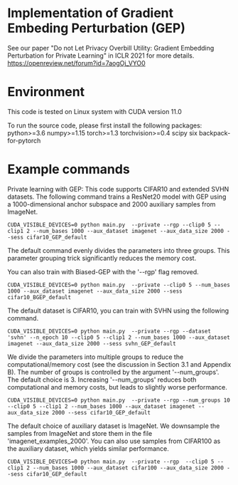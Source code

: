# Implementation of Gradient Embeding Perturbation (GEP)

See our paper "Do not Let Privacy Overbill Utility: Gradient Embedding Perturbation for Private Learning" in ICLR 2021 for more details.
https://openreview.net/forum?id=7aogOj_VYO0

# Environment
This code is tested on Linux system with CUDA version 11.0

To run the source code, please first install the following packages:
python>=3.6
numpy>=1.15
torch>=1.3
torchvision>=0.4
scipy
six
backpack-for-pytorch

# Example commands

Private learning with GEP:
This code supports CIFAR10 and extended SVHN datasets. The following command trains a ResNet20 model with GEP using a 1000-dimensional anchor subspace and 2000 auxiliary samples from ImageNet.

    CUDA_VISIBLE_DEVICES=0 python main.py  --private --rgp --clip0 5 --clip1 2 --num_bases 1000 --aux_dataset imagenet --aux_data_size 2000 --sess cifar10_GEP_default

The default command evenly divides the parameters into three groups. This parameter grouping trick significantly reduces the memory cost. 

You can also train with Biased-GEP with the '--rgp' flag removed.

    CUDA_VISIBLE_DEVICES=0 python main.py  --private --clip0 5 --num_bases 1000 --aux_dataset imagenet --aux_data_size 2000 --sess cifar10_BGEP_default

The default dataset is CIFAR10, you can train with SVHN using the following command.

    CUDA_VISIBLE_DEVICES=0 python main.py  --private --rgp --dataset 'svhn' --n_epoch 10 --clip0 5 --clip1 2 --num_bases 1000 --aux_dataset imagenet --aux_data_size 2000 --sess svhn_GEP_default

We divide the parameters into multiple groups to reduce the computational/memory cost (see the discussion in Section 3.1 and Appendix B). The number of groups is controlled by the argument '--num_groups'. The default choice is 3. Increasing '--num_groups' reduces both computational and memory costs, but leads to slightly worse performance.

    CUDA_VISIBLE_DEVICES=0 python main.py  --private --rgp --num_groups 10 --clip0 5 --clip1 2 --num_bases 1000 --aux_dataset imagenet --aux_data_size 2000 --sess cifar10_GEP_default

The default choice of auxiliary dataset is ImageNet. We downsample the samples from ImageNet and store them in the file 'imagenet_examples_2000'. You can also use samples from CIFAR100 as the auxiliary dataset, which yields similar performance.

    CUDA_VISIBLE_DEVICES=0 python main.py  --private --rgp  --clip0 5 --clip1 2 --num_bases 1000 --aux_dataset cifar100 --aux_data_size 2000 --sess cifar10_GEP_default
